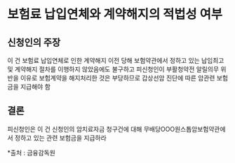 # 보험료 납입연체와 계약해지의 적법성 여부

## 신청인의 주장

이 건 보험료 납입연체로 인한 계약해지 이전 당해 보험약관에서 정하고 있는 납입최고 및 계약해지 절차를 이행하지 않았음에도 불구하고 피신청인이 부활청약전 알릴의무 위반을 이유로 보험계약을 해지처리한 것은 부당하므로 갑상선암 진단에 따른 암관련 보험금을 지급해야 함

## 결론

피신청인은 이 건 신청인의 암치료자금 청구건에 대해 무배당OOO원스톱암보험약관에서 정하고 있는 관련 보험금을 지급하라

*출처 : 금융감독원